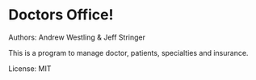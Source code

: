 Doctors Office!
==========

Authors: Andrew Westling & Jeff Stringer

This is a program to manage doctor, patients, specialties and insurance.

License: MIT
